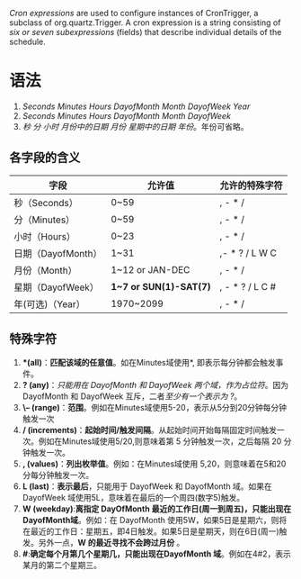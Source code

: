 *Cron expressions* are used to configure instances of CronTrigger, a subclass of org.quartz.Trigger. 
A cron expression is a string consisting of *six or seven subexpressions* (fields) that describe individual details of the schedule.

# 语法
1. *Seconds Minutes Hours DayofMonth Month DayofWeek Year*
2. *Seconds Minutes Hours DayofMonth Month DayofWeek*
3. *秒 分 小时 月份中的日期 月份 星期中的日期 年份*。年份可省略。


## 各字段的含义
| 字段               | 允许值                   | 允许的特殊字符  |
| ------------------ | ------------------------ | --------------- |
| 秒（Seconds）      | 0~59                     | , - * /         |
| 分（Minutes）      | 0~59                     | , - * /         |
| 小时（Hours）      | 0~23                     | , - * /         |
| 日期（DayofMonth） | 1~31                     | ,- * ? / L W C  |
| 月份（Month）      | 1~12 or JAN-DEC          | , - * /         |
| 星期（DayofWeek）  | **1~7 or SUN(1)-SAT(7)** | , - * ? / L C # |
| 年(可选)（Year）   | 1970~2099                | , - * /         |



## 特殊字符
1. **\*(all)**：**匹配该域的任意值**。如在Minutes域使用*, 即表示每分钟都会触发事件。
2. **\? (any)**：*只能用在 DayofMonth 和 DayofWeek 两个域，作为占位符*。因为 DayofMonth 和 DayofWeek 互斥，二者*至少有一个表示为 \?*。
3. **\– (range)**：**范围**。例如在Minutes域使用5-20，表示从5分到20分钟每分钟触发一次 
4. **/ (increments)**：**起始时间/触发间隔**。从起始时间开始每隔固定时间触发一次。例如在Minutes域使用5/20,则意味着第 5 分钟触发一次，之后每隔 20 分钟触发一次。 
5. **\, (values)**：**列出枚举值**。例如：在Minutes域使用 5,20，则意味着在5和20分每分钟触发一次。 
6. **L (last)**：**表示最后**，只能用于 DayofWeek 和 DayofMonth 域。如果在 DayofWeek 域使用5L，意味着在最后的一个周四(数字5)触发。 
7. **W (weekday)**:**离指定 DayOfMonth 最近的工作日(周一到周五)，只能出现在DayofMonth域**。例如：在 DayofMonth 使用5W，如果5日是星期六，则将在最近的工作日：星期五，即4日触发。如果5日是星期天，则在6日(周一)触发。另外一点，**W 的最近寻找不会跨过月份** 。
8. **#**:**确定每个月第几个星期几，只能出现在DayofMonth 域**。例如在4#2，表示某月的第二个星期三。